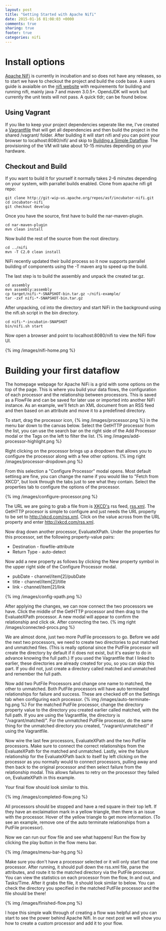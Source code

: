 ```yaml
---
layout: post
title: "Getting Started with Apache Nifi"
date: 2015-01-16 01:08:03 +0000
comments: true
sharing: true
footer: true
categories: nifi
---
```


# Install options

[Apache NiFi](http://nifi.incubator.apache.org/) is currently in incubation and so does not have any releases, so to start we have to checkout the project and build the code base.  A users guide is avaialble on the [nifi website](http://nifi.incubator.apache.org/development/quickstart.html) with requirements for building and running nifi, mainly java 7 and maven 3.0.5+.  OpendJDK will work but currently the unit tests will not pass.  A quick tldr; can be found below.

## Using Vagrant

If you like to keep your project dependencies seperate like me, I've created a [Vagrantfile]({{site.url}}/assets/Vagrantfile) that will get all dependencies and then build the project in the shared /vagrant/ folder.  After building it will start nifi and you can point your browser to localhost:8080/nifi/ and skip to [Building a Simple Dataflow](#building-dataflow).  The provisioning of the VM will take about 10-15 minutes depending on your hardware.

## Checkout and Build

If you want to build it for yourself it normally takes 2-6 minutes depending on your system, with parrallel builds enabled.
Clone from apache nifi git repo:

	git clone http://git-wip-us.apache.org/repos/asf/incubator-nifi.git
	cd incubator-nifi
	git checkout develop

Once you have the source, first have to build the nar-maven-plugin.

	cd nar-maven-plugin
	mvn clean install

Now build the rest of the source from the root directory.

	cd ../nifi
	mvn -T C2.0 clean install

NiFi recently updated their build process so it now supports parrallel building of components using the -T maven arg to speed up the build.

The last step is to build the assembly and unpack the created tar.gz.

	cd assembly
	mvn assembly:assembly
	cp target/nifi-*-SNAPSHOT-bin.tar.gz ~/nifi-example/
	tar -zxf nifi-*-SNAPSHOT-bin.tar.gz

After unpacking, cd into the directory and start NiFi in the background using the nifi.sh script in the bin directory.

	cd nifi-*-incubatin-SNAPSHOT
	bin/nifi.sh start

Now open a browser and point to localhost:8080/nifi to view the NiFi flow UI.

{% img /images/nifi-home.png %}

# <a name="building-dataflow"></a>Building your first dataflow

The homepage webpage for Apache NiFi is a grid with some options on the top of the page.  This is where you build your data flows, the configuration of each processor and the relationship between processors.  This is saved as a FlowFile and can be saved for later use or imported into another NiFi instance.  As an example, we'll fetch an XML document from an RSS feed and then based on an attribute and move it to a predefined directory.

To start, drag the processor icon, {% img /images/processor.png %} in the menu bar down to the canvas below.  Select the GetHTTP processor from the list, you can use the search bar on the right side of the Add Processor modal or the Tags on the left to filter the list.
{% img /images/add-processor-highlight.png %}

Right clicking on the processor brings up a dropdown that allows you to configure the processor along with a few other options.
{% img right /images/processor-dropdown.png %}

From this selection a "Configure Processor" modal opens.  Most default settinsg are fine, you can change the name if you would like to "Fetch from XKCD", but look through the tabs just to see what they contain.  Select the properties tab to configure the options of the processor.

{% img /images/configure-processor.png %}

The URL we are going to grab a file from is [XKCD's](www.xkcd.com) rss feed, [rss.xml](http://xkcd.com/rss.xml).  The GetHTTP procesor is simple to configure and just needs the URL property to be set to http://xkcd.com/rss.xml.  Click on the value across from the URL property and enter http://xkcd.com/rss.xml.

Now drag down another processor, EvaluateXPath.  Under the properties for this processor, set the following property-value pairs:

* Destination	-	flowfile-attribute
* Return Type	-	auto-detect

Now add a new property as follows by clicking the New property symbol in the upper right side of the Configure Processor modal.

* pubDate	-	channel/item[2]/pubDate
* title 	-	channel/item[2]/title
* link 		-	channel/item[2]/link

{% img /images/config-xpath.png %}

After applying the changes, we can now connect the two processors we have.  Click the middle of the GetHTTP processor and then drag to the EvaluateXPath processor.  A new modal will appear to confirm the relationship and click ok.  After connecting the two. {% img right /images/connected-procs.png %}

We are almost done, just two more PutFile processors to go.  Before we add the next two processors, we need to create two directories to put matched and unmatched files.  (This is really optional since the PutFile processor will create the directory by default if it does not exist, but it's easier to do in advance knowing the full path.)  If you used the Vagrantfile that I linked to earlier, these directories are already created for you, so you can skip this part.  If you did not, just create a directory called matched and unmatched and remember the full path.

Now add two PutFile Processors and change one name to matched, the other to unmatched.  Both PutFile processors will have auto terminated relationships for failure and success.  These are checked off on the Settings tab when configuring each processor. {% img /images/auto-terminate-hg.png %}  For the matched PutFile processor, change the directory property value to the directory you created earlier called matched, with the full path. If you are using the Vagrantfile, the directory is "/vagrant/matched/".  For the unmatched PutFile processor, do the same thing for the unmatched directory you created, "/vagrant/unmatched/" if using the Vagrantfile.

Now wire the last few processors, EvaluateXPath and the two PutFile processors.  Make sure to connect the correct relationships from the EvaluateXPath for the matched and unmatched.  Lastly, wire the failure relationship for the EvaluateXPath back to itself by left clicking on the processor as you normally would to connect processors, pulling away and then back to the original processor and then select failure from the relationship modal.  This allows failures to retry on the processor they failed on, EvaluateXPath in this example.

Your final flow should look similar to this.

{% img /images/completed-flow.png %}

All processors should be stopped and have a red square in their top left.  If they have an exclaimation mark in a yellow triangle, then there is an issue with the processor.  Hover of the yellow triangle to get more information.  (To see an example, remove one of the auto terminate relationships from a PutFile processor).

Now we can run our flow file and see what happens!  Run the flow by clicking the play button in the flow menu bar.

{% img /images/menu-bar-hg.png %}

Make sure you don't have a processor selected or it will only start that one processor.  After running, it should pull down the rss.xml file, parse the attributes, and route it to the matched directory via the PutFile processor.  You can view the statistics on each processor from the flow, In and out, and Tasks/Time.  After it grabs the file, it should look similar to below.  You can check the directory you specified in the matched PutFile processor and the file should be there!

{% img /images/finished-flow.png %}

I hope this simple walk through of creating a flow was helpful and you can start to see the power behind Apache Nifi.  In our next post we will show you how to create a custom processor and add it to your flow.